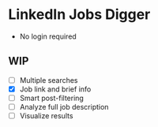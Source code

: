 # LinkedIn Jobs Digger

* No login required

## WIP

* [ ] Multiple searches
* [x] Job link and brief info
* [ ] Smart post-filtering
* [ ] Analyze full job description
* [ ] Visualize results
